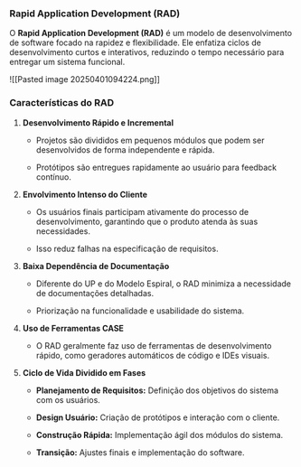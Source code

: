 ### **Rapid Application Development (RAD)**

O **Rapid Application Development (RAD)** é um modelo de desenvolvimento de software focado na rapidez e flexibilidade. Ele enfatiza ciclos de desenvolvimento curtos e interativos, reduzindo o tempo necessário para entregar um sistema funcional.

![[Pasted image 20250401094224.png]]
### **Características do RAD**

1. **Desenvolvimento Rápido e Incremental**
    
    - Projetos são divididos em pequenos módulos que podem ser desenvolvidos de forma independente e rápida.
        
    - Protótipos são entregues rapidamente ao usuário para feedback contínuo.
        
2. **Envolvimento Intenso do Cliente**
    
    - Os usuários finais participam ativamente do processo de desenvolvimento, garantindo que o produto atenda às suas necessidades.
        
    - Isso reduz falhas na especificação de requisitos.
        
3. **Baixa Dependência de Documentação**
    
    - Diferente do UP e do Modelo Espiral, o RAD minimiza a necessidade de documentações detalhadas.
        
    - Priorização na funcionalidade e usabilidade do sistema.
        
4. **Uso de Ferramentas CASE**
    
    - O RAD geralmente faz uso de ferramentas de desenvolvimento rápido, como geradores automáticos de código e IDEs visuais.
        
5. **Ciclo de Vida Dividido em Fases**
    
    - **Planejamento de Requisitos:** Definição dos objetivos do sistema com os usuários.
        
    - **Design Usuário:** Criação de protótipos e interação com o cliente.
        
    - **Construção Rápida:** Implementação ágil dos módulos do sistema.
        
    - **Transição:** Ajustes finais e implementação do software.
